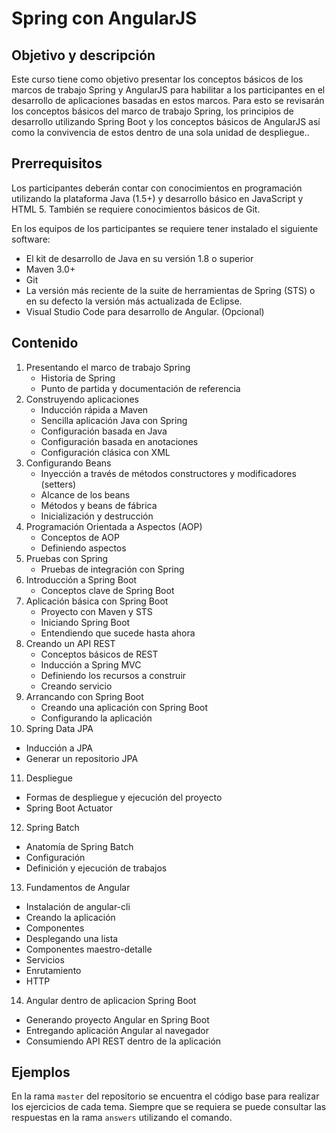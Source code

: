 # Spring con AngularJS

## Objetivo y descripción
Este curso tiene como objetivo presentar los conceptos básicos de los marcos de trabajo Spring y AngularJS para habilitar a los participantes en el desarrollo de aplicaciones basadas en estos marcos. Para esto se revisarán los conceptos básicos del marco de trabajo Spring, los principios de desarrollo utilizando Spring Boot y los conceptos básicos de AngularJS así como la convivencia de estos dentro de una sola unidad de despliegue..

## Prerrequisitos
Los participantes deberán contar con conocimientos en programación utilizando la plataforma Java (1.5+) y desarrollo básico en JavaScript y HTML 5. También se requiere conocimientos básicos de Git.


En los equipos de los participantes se requiere tener instalado el siguiente software:
* El kit de desarrollo de Java en su versión 1.8 o superior
* Maven 3.0+
* Git
* La versión más reciente de la suite de herramientas de Spring (STS) o en su defecto la versión más actualizada de Eclipse.
* Visual Studio Code para desarrollo de Angular. (Opcional)

## Contenido
1. Presentando el marco de trabajo Spring
   - Historia de Spring
   - Punto de partida y documentación de referencia
2. Construyendo aplicaciones
   - Inducción rápida a Maven
   - Sencilla aplicación Java con Spring
   - Configuración basada en Java
   - Configuración basada en anotaciones
   - Configuración clásica con XML
3. Configurando Beans
   - Inyección a través de métodos constructores y modificadores (setters)
   - Alcance de los beans
   - Métodos y beans de fábrica
   - Inicialización y destrucción
4. Programación Orientada a Aspectos (AOP) 
   - Conceptos de AOP
   - Definiendo aspectos
5. Pruebas con Spring
   - Pruebas de integración con Spring
6. Introducción a Spring Boot
   - Conceptos clave de Spring Boot
7. Aplicación básica con Spring Boot
   - Proyecto con Maven y STS
   - Iniciando Spring Boot
   - Entendiendo que sucede hasta ahora
8. Creando un API REST
   - Conceptos básicos de REST
   - Inducción a Spring MVC
   - Definiendo los recursos a construir
   - Creando servicio
9. Arrancando con Spring Boot
   - Creando una aplicación con Spring Boot
   - Configurando la aplicación
10. Spring Data JPA
   - Inducción a JPA
   - Generar un repositorio JPA
11. Despliegue
   - Formas de despliegue y ejecución del proyecto
   - Spring Boot Actuator
12. Spring Batch
   - Anatomía de Spring Batch
   - Configuración
   - Definición y ejecución de trabajos
13. Fundamentos de Angular
   - Instalación de angular-cli
   - Creando la aplicación
   - Componentes
   - Desplegando una lista
   - Componentes maestro-detalle
   - Servicios
   - Enrutamiento
   - HTTP
14. Angular dentro de aplicacion Spring Boot
   - Generando proyecto Angular en Spring Boot
   - Entregando aplicación Angular al navegador
   - Consumiendo API REST dentro de la aplicación

## Ejemplos
En la rama `master` del repositorio se encuentra el código base para realizar los ejercicios de cada tema. Siempre que se requiera se puede consultar las respuestas en la rama `answers` utilizando el comando.